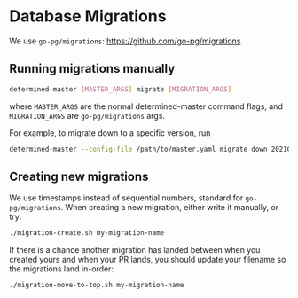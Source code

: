 # Database Migrations

We use `go-pg/migrations`: <https://github.com/go-pg/migrations>

## Running migrations manually

```bash
determined-master [MASTER_ARGS] migrate [MIGRATION_ARGS]
```

where `MASTER_ARGS` are the normal determined-master command flags,
and `MIGRATION_ARGS` are `go-pg/migrations` args.

For example, to migrate down to a specific version, run

```bash
determined-master --config-file /path/to/master.yaml migrate down 20210917133742
```

## Creating new migrations

We use timestamps instead of sequential numbers, standard for `go-pg/migrations`.
When creating a new migration, either write it manually, or try:

```bash
./migration-create.sh my-migration-name
```

If there is a chance another migration has landed between when you created
yours and when your PR lands, you should update your filename so the migrations
land in-order:

```bash
./migration-move-to-top.sh my-migration-name
```
